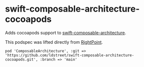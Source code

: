 # swift-composable-architecture-cocoapods

Adds cocoapods support to [swift-composable-architecture](https://github.com/pointfreeco/swift-composable-architecture]).

This podspec was lifted directly from [RightPoint](https://github.com/Rightpoint/swift-composable-architecture/tree/cocoapods-podspec).

```
pod 'ComposableArchitecture', :git => 'https://github.com/ldstreet/swift-composable-architecture-cocoapods.git', :branch => 'main'
```
